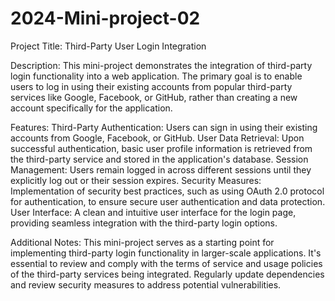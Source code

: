 # 2024-Mini-project-02

Project Title: Third-Party User Login Integration

Description:
This mini-project demonstrates the integration of third-party login functionality into a web application. The primary goal is to enable users to log in using their existing accounts from popular third-party services like Google, Facebook, or GitHub, rather than creating a new account specifically for the application.

Features:
Third-Party Authentication: Users can sign in using their existing accounts from Google, Facebook, or GitHub.
User Data Retrieval: Upon successful authentication, basic user profile information is retrieved from the third-party service and stored in the application's database.
Session Management: Users remain logged in across different sessions until they explicitly log out or their session expires.
Security Measures: Implementation of security best practices, such as using OAuth 2.0 protocol for authentication, to ensure secure user authentication and data protection.
User Interface: A clean and intuitive user interface for the login page, providing seamless integration with the third-party login options.

Additional Notes:
This mini-project serves as a starting point for implementing third-party login functionality in larger-scale applications.
It's essential to review and comply with the terms of service and usage policies of the third-party services being integrated.
Regularly update dependencies and review security measures to address potential vulnerabilities.
